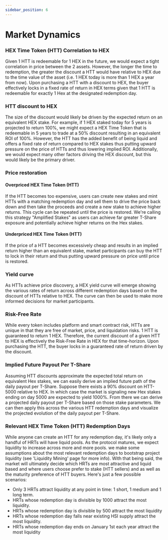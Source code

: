 ```yaml
---
sidebar_position: 6
---
```


# Market Dynamics

### HEX Time Token (HTT) Correlation to HEX
Given 1 HTT is redeemable for 1 HEX in the future, we would expect a tight correlation in price between the 2 assets. However, the longer the time to redemption, the greater the discount a HTT would have relative to HEX due to the time value of the asset (i.e. 1 HEX today is more than 1 HEX a year from now). Upon purchasing a HTT with a discount to HEX, the buyer effectively locks in a fixed rate of return in HEX terms given that 1 HTT is redeemable for exactly 1 Hex at the designated redemption day. 

### HTT discount to HEX
The size of the discount would likely be driven by the expected return on an equivalent HEX stake. For example, if 1 HEX staked today for 5 years is projected to return 100%, we might expect a HEX Time Token that is redeemable in 5 years to trade at a 50% discount resulting in an equivalent ROI of 100%. However, the HTT has the added benefit of being liquid and offers a fixed rate of return compared to HEX stakes thus putting upward pressure on the price of HTTs and thus lowering implied ROI. Additionally, we would expect many other factors driving the HEX discount, but this would likely be the primary driver. 

### Price restoration
#### Overpriced HEX Time Token (HTT)
If the HTT becomes too expensive, users can create new stakes and mint HTTs with a matching redemption day and sell them to drive the price back down and then take the proceeds and create a new stake to achieve higher returns. This cycle can be repeated until the price is restored. We're calling this strategy "Amplified Stakes" as users can achieve far greater T-Share exposure and potentially achieve higher returns on the Hex stakes.

#### Underpriced HEX Time Token (HTT)
If the price of a HTT becomes excessively cheap and results in an implied return higher than an equivalent stake, market participants can buy the HTT to lock in their return and thus putting upward pressure on price until price is restored.

### Yield curve
As HTTs achieve price discovery, a HEX yield curve will emerge showing the various rates of return across different redemption days based on the discount of HTTs relative to HEX. The curve can then be used to make more informed decisions for market participants.

### Risk-Free Rate
While every token includes platform and smart contract risk, HTTs are unique in that they are free of market, price, and liquidation risks. 1 HTT is guaranteed to return 1 HEX. Therefore, the current discount of a given HTT to HEX is effectively the Risk-Free Rate in HEX for that time-horizon. Upon purchasing the HTT, the buyer locks in a guaranteed rate of return driven by the discount. 

### Implied Future Payout Per T-Share
Assuming HTT discounts approximate the expected total return on equivalent Hex stakes, we can easily derive an implied future path of the daily payout per T-Share. Suppose there exists a 90% discount on HTT-5000 relative to HEX. In which case the market is signaling new Hex stakes ending on day 5000 are expected to yield 1000%. From there we can derive a projected daily payout per T-Share based on those stake parameters. We can then apply this across the various HTT redemption days and visualize the projected evolution of the daily payout per T-Share.

### Relevant HEX Time Token (HTT) Redemption Days
While anyone can create an HTT for any redemption day, it's likely only a handful of HRTs will have liquid pools. As the protocol matures, we expect liquidity to increase across more and more pools. we make some assumptions about the most relevant redemption days to bootstrap project liquidity (see 'Liquidity Mining' page for more info). With that being said, the market will ultimately decide which HRTs are most attractive and liquid based and where users choose prefer to stake (HTT sellers) and as well as the maturity preference of HTT buyers. Here's just a few possible scenarios: 
- Only 3 HRTs attract liquidity at any point in time: 1 short, 1 medium and 1 long term. 
- HRTs whose redemption day is divisible by 1000 attract the most liquidity. 
- HRTs whose redemption day is divisible by 500 attract the most liquidity
- HRTs whose redemption day falls near existing HSI supply attract the most liquidity.
- HRTs whose redemption day ends on January 1st each year attract the most liquidity
